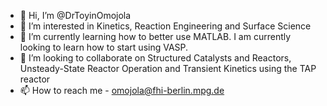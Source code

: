 - 👋 Hi, I’m @DrToyinOmojola
- 👀 I’m interested in Kinetics, Reaction Engineering and Surface Science
- 🌱 I’m currently learning how to better use MATLAB. I am currently looking to learn how to start using VASP. 
- 💞️ I’m looking to collaborate on Structured Catalysts and Reactors, Unsteady-State Reactor Operation and Transient Kinetics using the TAP reactor
- 📫 How to reach me - omojola@fhi-berlin.mpg.de

<!---
ToyinOmojola/ToyinOmojola is a ✨ special ✨ repository because its `README.md` (this file) appears on your GitHub profile.
You can click the Preview link to take a look at your changes.
--->
